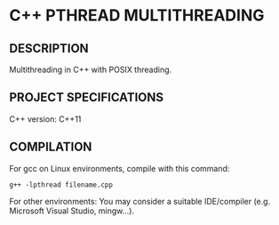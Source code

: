 # C++ PTHREAD MULTITHREADING

## DESCRIPTION

Multithreading in C++ with POSIX threading.

## PROJECT SPECIFICATIONS

C++ version: C++11

## COMPILATION

For gcc on Linux environments, compile with this command:

`g++ -lpthread filename.cpp`

For other environments: You may consider a suitable IDE/compiler (e.g. Microsoft Visual Studio, mingw...).
